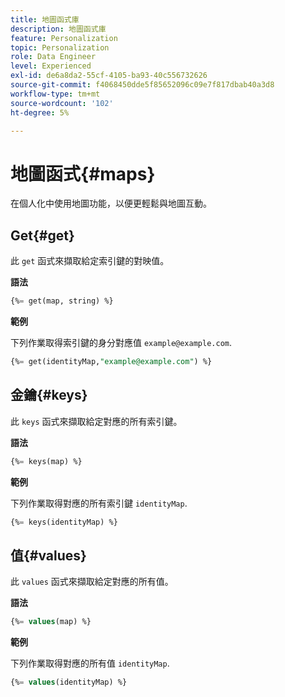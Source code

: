 ```yaml
---
title: 地圖函式庫
description: 地圖函式庫
feature: Personalization
topic: Personalization
role: Data Engineer
level: Experienced
exl-id: de6a8da2-55cf-4105-ba93-40c556732626
source-git-commit: f4068450dde5f85652096c09e7f817dbab40a3d8
workflow-type: tm+mt
source-wordcount: '102'
ht-degree: 5%

---
```


# 地圖函式{#maps}

在個人化中使用地圖功能，以便更輕鬆與地圖互動。

## Get{#get}

此 `get` 函式來擷取給定索引鍵的對映值。

**語法**

```sql
{%= get(map, string) %}
```

**範例**

下列作業取得索引鍵的身分對應值 `example@example.com`.

```sql
{%= get(identityMap,"example@example.com") %}
```

## 金鑰{#keys}

此 `keys` 函式來擷取給定對應的所有索引鍵。

**語法**

```sql
{%= keys(map) %}
```

**範例**

下列作業取得對應的所有索引鍵 `identityMap`.

```sql
{%= keys(identityMap) %}
```

## 值{#values}

此 `values` 函式來擷取給定對應的所有值。

**語法**

```sql
{%= values(map) %}
```

**範例**

下列作業取得對應的所有值 `identityMap`.

```sql
{%= values(identityMap) %}
```
